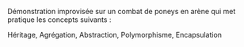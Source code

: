 Démonstration improvisée sur un combat de poneys en arène qui met pratique les concepts suivants :

Héritage,
Agrégation,
Abstraction,
Polymorphisme,
Encapsulation